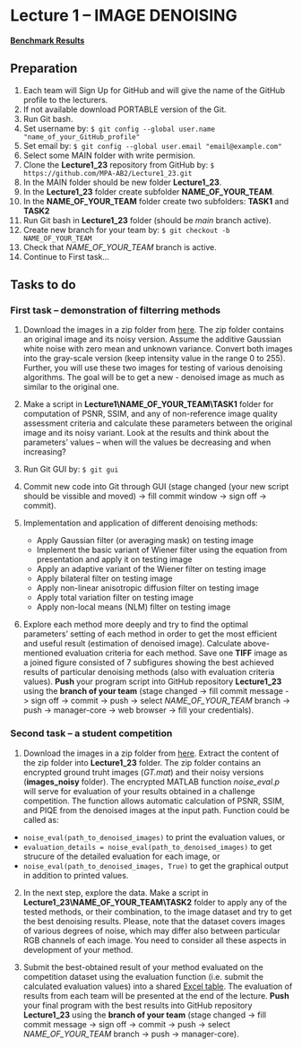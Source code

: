 # Lecture 1 – IMAGE DENOISING

[**Benchmark Results**](https://docs.google.com/spreadsheets/d/1jsDvDSrWfIivlTZ-4eFtnNy0qJM3-DCJ/edit#gid=1757787205)

## Preparation

1. Each team will Sign Up for GitHub and will give the name of the GitHub profile to the lecturers.
2. If not available download PORTABLE version of the Git.
3. Run Git bash.
4. Set username by: `$ git config --global user.name "name_of_your_GitHub_profile"`
5. Set email by: `$ git config --global user.email "email@example.com"`
6. Select some MAIN folder with write permision.
7. Clone the **Lecture1_23** repository from GitHub by: `$ https://github.com/MPA-AB2/Lecture1_23.git`
8. In the MAIN folder should be new folder **Lecture1_23**.
9. In the **Lecture1_23** folder create subfolder **NAME_OF_YOUR_TEAM**.
10. In the **NAME_OF_YOUR_TEAM** folder create two subfolders: **TASK1** and **TASK2**
11. Run Git bash in **Lecture1_23** folder (should be *main* branch active).
12. Create new branch for your team by: `$ git checkout -b NAME_OF_YOUR_TEAM`
13. Check that  *NAME_OF_YOUR_TEAM* branch is active.
14. Continue to First task...

## Tasks to do

### First task – demonstration of filterring methods

1. Download the images in a zip folder from [here](https://www.vut.cz/www_base/vutdisk.php?i=283822a7cc). The zip folder contains an original image and its noisy version. Assume the additive Gaussian white noise with zero mean and unknown variance. Convert both images into the gray-scale version (keep intensity value in the range 0 to 255). Further, you will use these two images for testing of various denoising algorithms. The goal will be to get a new - denoised image as much as similar to the original one.

2. Make a script in **Lecture1\NAME_OF_YOUR_TEAM\TASK1** folder for computation of PSNR, SSIM, and any of non-reference image quality assessment criteria and calculate these parameters between the original image and its noisy variant. Look at the results and think about the parameters’ values – when will the values be decreasing and when increasing?

3. Run Git GUI by: `$ git gui`
4. Commit new code into Git through GUI (stage changed (your new script should be vissible and moved) -> fill commit window -> sign off -> commit).

5. Implementation and application of different denoising methods:
   * Apply Gaussian filter (or averaging mask) on testing image
   * Implement the basic variant of Wiener filter using the equation from presentation and apply it on testing image
   * Apply an adaptive variant of the Wiener filter on testing image
   * Apply bilateral filter on testing image
   * Apply non-linear anisotropic diffusion filter on testing image
   * Apply total variation filter on testing image
   * Apply non-local means (NLM) filter on testing image

6. Explore each method more deeply and try to find the optimal parameters’ setting of each method in order to get the most efficient and useful result (estimation of denoised image). Calculate above-mentioned evaluation criteria for each method. Save one **TIFF** image as a joined figure consisted of 7 subfigures showing the best achieved results of particular denoising methods (also with evaluation criteria values). **Push** your program script into GitHub repository **Lecture1_23** using the **branch of your team** (stage changed -> fill commit message -> sign off -> commit -> push -> select *NAME_OF_YOUR_TEAM* branch -> push -> manager-core -> web browser -> fill your credentials).

### Second task – a student competition

1. Download the images in a zip folder from [here](https://www.vut.cz/www_base/vutdisk.php?i=283824a5ed). Extract the content of the zip folder into **Lecture1_23** folder. The zip folder contains an encrypted ground truht images (*GT.mat*) and their noisy versions (**images_noisy** folder). The encrypted MATLAB function *noise_eval.p* will serve for evaluation of your results obtained in a challenge competition. The function allows automatic calculation of PSNR, SSIM, and PIQE from the denoised images at the input path. Function could be called as:

* `noise_eval(path_to_denoised_images)` to print the evaluation values, or
* `evaluation_details = noise_eval(path_to_denoised_images)` to get strucure of the detailed evaluation for each image, or
* `noise_eval(path_to_denoised_images, True)` to get the graphical output in addition to printed values.

2. In the next step, explore the data. Make a script in **Lecture1_23\NAME_OF_YOUR_TEAM\TASK2** folder to apply any of the tested methods, or their combination, to the image dataset and try to get the best denoising results. Please, note that the dataset covers images of various degrees of noise, which may differ also between particular RGB channels of each image. You need to consider all these aspects in development of your method.

3. Submit the best-obtained result of your method evaluated on the competition dataset using the evaluation function (i.e. submit the calculated evaluation values) into a shared [Excel table](https://docs.google.com/spreadsheets/d/1jsDvDSrWfIivlTZ-4eFtnNy0qJM3-DCJ/edit#gid=1757787205). The evaluation of results from each team will be presented at the end of the lecture. **Push** your final program with the best results into GitHub repository **Lecture1_23** using the **branch of your team** (stage changed -> fill commit message -> sign off -> commit -> push -> select *NAME_OF_YOUR_TEAM* branch -> push -> manager-core).
